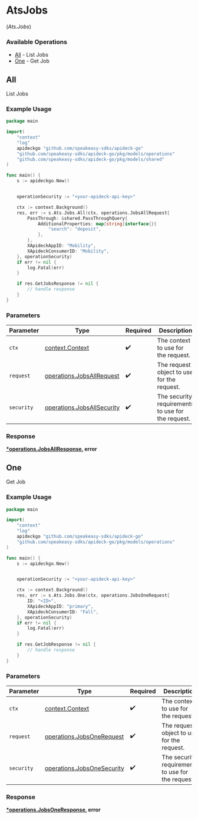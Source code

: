 # AtsJobs
(*Ats.Jobs*)

### Available Operations

* [All](#all) - List Jobs
* [One](#one) - Get Job

## All

List Jobs

### Example Usage

```go
package main

import(
	"context"
	"log"
	apideckgo "github.com/speakeasy-sdks/apideck-go"
	"github.com/speakeasy-sdks/apideck-go/pkg/models/operations"
	"github.com/speakeasy-sdks/apideck-go/pkg/models/shared"
)

func main() {
    s := apideckgo.New()


    operationSecurity := "<your-apideck-api-key>"

    ctx := context.Background()
    res, err := s.Ats.Jobs.All(ctx, operations.JobsAllRequest{
        PassThrough: &shared.PassThroughQuery{
            AdditionalProperties: map[string]interface{}{
                "search": "deposit",
            },
        },
        XApideckAppID: "Mobility",
        XApideckConsumerID: "Mobility",
    }, operationSecurity)
    if err != nil {
        log.Fatal(err)
    }

    if res.GetJobsResponse != nil {
        // handle response
    }
}
```

### Parameters

| Parameter                                                                | Type                                                                     | Required                                                                 | Description                                                              |
| ------------------------------------------------------------------------ | ------------------------------------------------------------------------ | ------------------------------------------------------------------------ | ------------------------------------------------------------------------ |
| `ctx`                                                                    | [context.Context](https://pkg.go.dev/context#Context)                    | :heavy_check_mark:                                                       | The context to use for the request.                                      |
| `request`                                                                | [operations.JobsAllRequest](../../models/operations/jobsallrequest.md)   | :heavy_check_mark:                                                       | The request object to use for the request.                               |
| `security`                                                               | [operations.JobsAllSecurity](../../models/operations/jobsallsecurity.md) | :heavy_check_mark:                                                       | The security requirements to use for the request.                        |


### Response

**[*operations.JobsAllResponse](../../models/operations/jobsallresponse.md), error**


## One

Get Job

### Example Usage

```go
package main

import(
	"context"
	"log"
	apideckgo "github.com/speakeasy-sdks/apideck-go"
	"github.com/speakeasy-sdks/apideck-go/pkg/models/operations"
)

func main() {
    s := apideckgo.New()


    operationSecurity := "<your-apideck-api-key>"

    ctx := context.Background()
    res, err := s.Ats.Jobs.One(ctx, operations.JobsOneRequest{
        ID: "<ID>",
        XApideckAppID: "primary",
        XApideckConsumerID: "Fall",
    }, operationSecurity)
    if err != nil {
        log.Fatal(err)
    }

    if res.GetJobResponse != nil {
        // handle response
    }
}
```

### Parameters

| Parameter                                                                | Type                                                                     | Required                                                                 | Description                                                              |
| ------------------------------------------------------------------------ | ------------------------------------------------------------------------ | ------------------------------------------------------------------------ | ------------------------------------------------------------------------ |
| `ctx`                                                                    | [context.Context](https://pkg.go.dev/context#Context)                    | :heavy_check_mark:                                                       | The context to use for the request.                                      |
| `request`                                                                | [operations.JobsOneRequest](../../models/operations/jobsonerequest.md)   | :heavy_check_mark:                                                       | The request object to use for the request.                               |
| `security`                                                               | [operations.JobsOneSecurity](../../models/operations/jobsonesecurity.md) | :heavy_check_mark:                                                       | The security requirements to use for the request.                        |


### Response

**[*operations.JobsOneResponse](../../models/operations/jobsoneresponse.md), error**

